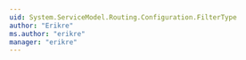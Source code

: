 ```yaml
---
uid: System.ServiceModel.Routing.Configuration.FilterType
author: "Erikre"
ms.author: "erikre"
manager: "erikre"
---
```

